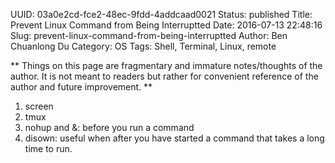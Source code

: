 UUID: 03a0e2cd-fce2-48ec-9fdd-4addcaad0021
Status: published
Title: Prevent Linux Command from Being Interruptted
Date: 2016-07-13 22:48:16
Slug: prevent-linux-command-from-being-interruptted
Author: Ben Chuanlong Du
Category: OS
Tags: Shell, Terminal, Linux, remote

**
Things on this page are
fragmentary and immature notes/thoughts of the author.
It is not meant to readers
but rather for convenient reference of the author and future improvement.
**

1. screen
2. tmux
3. nohup and &: before you run a command
4. disown: useful when after you have started a command that takes a long time to run.
